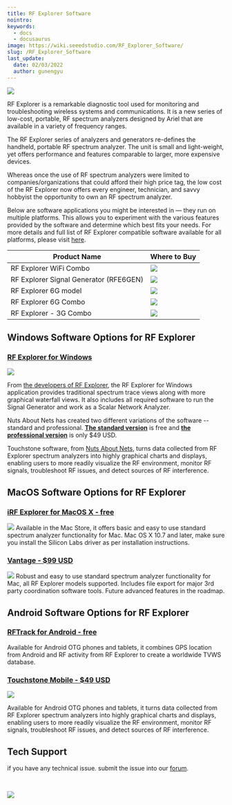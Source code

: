 ```yaml
---
title: RF Explorer Software
nointro:
keywords:
  - docs
  - docusaurus
image: https://wiki.seeedstudio.com/RF_Explorer_Software/
slug: /RF_Explorer_Software
last_update:
  date: 02/03/2022
  author: gunengyu
---
```

![](https://files.seeedstudio.com/wiki/RF_Explorer_Software/img/RF%20Explorer.jpg)

RF Explorer is a remarkable diagnostic tool used for monitoring and troubleshooting wireless systems and communications. It is a new series of low-cost, portable, RF spectrum analyzers designed by Ariel that are available in a variety of frequency ranges.

The RF Explorer series of analyzers and generators re-defines the handheld, portable RF spectrum analyzer. The unit is small and light-weight, yet offers performance and features comparable to larger, more expensive devices.

Whereas once the use of RF spectrum analyzers were limited to companies/organizations that could afford their high price tag, the low cost of the RF Explorer now offers every engineer, technician, and savvy hobbyist the opportunity to own an RF spectrum analyzer.

Below are software applications you might be interested in — they run on multiple platforms. This allows you to experiment with the various features provided by the software and determine which best fits your needs. For more details and full list of RF Explorer compatible software available for all platforms, please visit [here](http://www.rf-explorer.com/software).

| Product Name                           | Where to Buy                                                                       |
|----------------------------------------|------------------------------------------------------------------------------------|
| RF Explorer WiFi Combo                 |[![](https://files.seeedstudio.com/wiki/Seeed-WiKi/docs/images/300px-Get_One_Now_Banner-ragular.png)](https://www.seeedstudio.com/RF-Explorer-WiFi-Combo-p-2321.html)                      |
| RF Explorer Signal Generator (RFE6GEN) | [![](https://files.seeedstudio.com/wiki/Seeed-WiKi/docs/images/300px-Get_One_Now_Banner-ragular.png)](https://www.seeedstudio.com/RF-Explorer-Signal-Generator-%28RFE6GEN%29-p-2074.html) |
| RF Explorer 6G model                   | [![](https://files.seeedstudio.com/wiki/Seeed-WiKi/docs/images/300px-Get_One_Now_Banner-ragular.png)](https://www.seeedstudio.com/RF-Explorer-6G-model-p-2198.html)                       |
| RF Explorer 6G Combo                   | [![](https://files.seeedstudio.com/wiki/Seeed-WiKi/docs/images/300px-Get_One_Now_Banner-ragular.png)](https://www.seeedstudio.com/RF-Explorer-6G-Combo-p-2197.html )                      |
| RF Explorer - 3G Combo                 | [![](https://files.seeedstudio.com/wiki/Seeed-WiKi/docs/images/300px-Get_One_Now_Banner-ragular.png)](https://www.seeedstudio.com/RF-Explorer---3G-Combo-p-1266.html)                     |

## Windows Software Options for RF Explorer

### [RF Explorer for Windows](http://www.rf-explorer.com/windows)  

![](https://files.seeedstudio.com/wiki/RF_Explorer_Software/img/Windows.jpg)

From [the developers of RF Explorer](http://www.rf-explorer.com), the RF Explorer for Windows application provides traditional spectrum trace views along with more graphical waterfall views. It also includes all required software to run the Signal Generator and work as a Scalar Network Analyzer.

Nuts About Nets has created two different variations of the software -- standard and professional. **[The standard version](http://rfexplorer.com/touchstone)** is free and **[the professional version](http://rfexplorer.com/touchstone)** is only $49 USD.

Touchstone software, from [Nuts About Nets](http://rfexplorer.com/), turns data collected from RF Explorer spectrum analyzers into highly graphical charts and displays, enabling users to more readily visualize the RF environment, monitor RF signals, troubleshoot RF issues, and detect sources of RF interference.


## MacOS Software Options for RF Explorer

### [iRF Explorer for MacOS X - free](https://itunes.apple.com/app/irfexplorer/id474348349?mt=12)
![](https://files.seeedstudio.com/wiki/RF_Explorer_Software/img/Mac.jpeg)
Available in the Mac Store, it offers basic and easy to use standard spectrum analyzer functionality for Mac. Mac OS X 10.7 and later, make sure you install the Silicon Labs driver as per installation instructions.
### [Vantage - $99 USD](http://www.rfvenue.com/vantage)
![](https://files.seeedstudio.com/wiki/RF_Explorer_Software/img/rfvenue.jpg)
Robust and easy to use standard spectrum analyzer functionality for Mac, all RF Explorer models supported. Includes file export for major 3rd party coordination software tools. Future advanced features in the roadmap.

## Android Software Options for RF Explorer

### [RFTrack for Android - free](http://wireless.ictp.it/tvws/rftrack/)

Available for Android OTG phones and tablets, it combines GPS location from Android and RF activity from RF Explorer to create a worldwide TVWS database.

### [Touchstone Mobile  - $49 USD](http://rfexplorer.com/touchstone-mobile)

![](https://files.seeedstudio.com/wiki/RF_Explorer_Software/img/touchstone-mobile.jpg)

Available for Android OTG phones and tablets, it turns data collected from RF Explorer spectrum analyzers into highly graphical charts and displays, enabling users to more readily visualize the RF environment, monitor RF signals, troubleshoot RF issues, and detect sources of RF interference.

## Tech Support
 if you have any technical issue.  submit the issue into our [forum](http://forum.seeedstudio.com/). 
<div>
  <br /><p style={{textAlign: 'center'}}><a href="https://www.seeedstudio.com/act-4.html?utm_source=wiki&utm_medium=wikibanner&utm_campaign=newproducts" target="_blank"><img src="https://files.seeedstudio.com/wiki/Wiki_Banner/new_product.jpg" /></a></p>
</div>